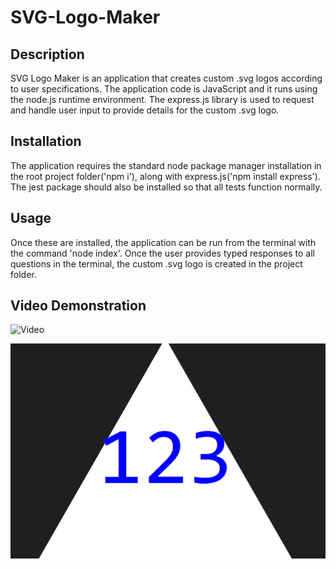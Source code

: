 # SVG-Logo-Maker

## Description
SVG Logo Maker is an application that creates custom .svg logos according to user specifications. The application code is JavaScript and it runs using the node.js runtime environment. The express.js library is used to request and handle user input to provide details for the custom .svg logo. 

## Installation
The application requires the standard node package manager installation in the root project folder('npm i'), along with express.js('npm install express'). The jest package should also be installed so that all tests function normally.

## Usage 
 Once these are installed, the application can be run from the terminal with the command 'node index'. Once the user provides typed responses to all questions in the terminal, the custom .svg logo is created in the project folder. 

## Video Demonstration
![Video](https://drive.google.com/file/d/1G6aGrgbTg_sgFvB1cEcdhGkDEBwS479s/view)

![Screenshot](image.png)





